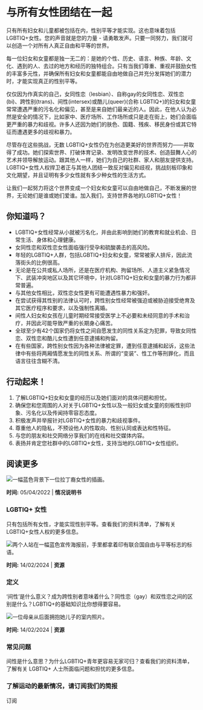 # 与所有女性团结在一起

只有所有妇女和儿童都被包括在内，性别平等才能实现。这也意味着包括LGBTIQ+女性。您的声音就是您的力量 - 请勇敢发声。只要一同努力，我们就可以创造一个对所有人真正自由和平等的世界。

每一位妇女和女童都是独一无二的：是她的个性、历史、语言、种族、年龄、文化、遇到的人、去过的地方和经历的独特组合。只有当我们尊重、重视并鼓励女性的丰富多元性，并确保所有妇女和女童都能自由地做自己并充分发挥她们的潜力时，才能实现真正的性别平等。

仅仅因为作真实的自己，女同性恋（lesbian）、自称gay的女同性恋、双性恋(bi)、跨性别(trans)、间性(intersex)或酷儿(queer)(合称 LGBTIQ+)的妇女和女童常常遭遇严重的污名化和偏见，甚至是来自她们最亲近的人。因此，在他人认为必然是安全的情况下，比如家中、医疗场所、工作场所或只是走在街上，她们会面临更严重的暴力和歧视。许多人还因为她们的肤色、国籍、残疾、移民身份或其它特征而遭遇更多的歧视和暴力。

尽管存在这些挑战，无数 LGBTIQ+女性仍在为创造更美好的世界而努力——并取得了成功。她们探索世界、打破体育记录、发明改变世界的技术、创造鼓舞人心的艺术并领导解放运动。跟其他人一样，她们为自己的社群、家人和朋友提供支持。LGBTIQ+女性人权捍卫者正与其他人团结一致反对偏见和歧视，挑战刻板印象和文化期望，并且证明有多少女性就有多少种女性的生活方式。

让我们一起努力将这个世界变成一个妇女和女童可以自由地做自己，不断发展的世界，无论她们是谁或她们爱谁。加入我们，支持世界各地的LGBTIQ+女性！

## 你知道吗？

-   LGBTIQ+女性经常从小就被污名化，并由此影响到她们的教育和就业机会、日常生活、身体和心理健康。
-   女同性恋和双性恋女性面临强行受孕和硫酸袭击的高风险。
-   年轻的LGBTIQ+人群，包括LGBTIQ+妇女和女童，常常被家人排斥，因此流落街头的比例很高。
-   无论是在公共或私人场所，还是在医疗机构、拘留场所、人道主义紧急情况下、武装冲突地区以及其它环境中，针对LGBTIQ+妇女和女童的暴力行为都非常普遍。
-   与其他女性相比，双性恋女性更有可能遭遇性暴力和强奸。
-   在尝试获得其性别的法律认可时，跨性别女性经常被强迫或被胁迫接受绝育及其它医疗程序和要求，以及强制性离婚。
-   间性人妇女和女孩在儿童时期经常接受医学上不必要和未经同意的手术和治疗，并因此可能导致严重的长期身心痛苦。
-   全球至少有42个国家仍将女性之间自愿发生的同性关系定为犯罪，导致女同性恋、双性恋和酷儿女性遭到任意逮捕和拘留。
-   在有些国家，跨性别女性因为各种法律被定罪，遭到任意逮捕和起诉，这些法律中有些将两厢情愿发生的同性关系、所谓的“变装”、性工作等刑罪化，而且语言往往含糊不清。

## 行动起来！

1.  了解LGBTIQ+妇女和女童的经历以及她们面对的具体问题和担忧。
2.  确保您和您周围的人对关于LGBTIQ+女性以及一般妇女或女童的刻板性别印象、污名化以及传闻持零容忍态度。
3.  积极发声并举报针对LGBTIQ+女性的暴力和歧视事件。
4.  尊重他人的隐私，不预设他人的性取向、性别认同或表达和性特征。
5.  与您的朋友和社交网络分享我们的在线和社交媒体内容。
6.  表扬并肯定您社群中的LGBTIQ+女性，支持当地的LGBTIQ+女性组织。

## 阅读更多

![一幅蓝色背景下一位拉丁裔女性的插画。](image-url)

**时间:** 05/04/2022 | **情况说明书**

### LGBTIQ+ 女性

只有包括所有女性，才能实现性别平等。查看我们的资料清单，了解有关LGBTIQ+女性人权的更多信息。

![两个人站在一幅蓝色宣传海报前，手里都拿着印有联合国自由与平等标志的标语。](image-url)

**时间:** 14/02/2024 | **资源**

### 定义

‘间性’是什么意义？成为跨性别者意味着什么？同性恋（gay）和双性恋之间的区别是什么？LGBTIQ+的基础知识比你想得要容易。

![一位母亲从后面拥抱她儿子的室内照片。](image-url)

**时间:** 14/02/2024 | **资源**

### 常见问题

间性是什么意思？为什么LGBTIQ+青年更容易无家可归？查看我们的资料清单，了解有关 LGBTIQ+ 人士所面临问题和担忧的更多信息。

### 了解运动的最新情况，请订阅我们的简报

订阅